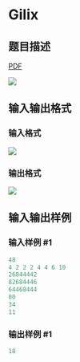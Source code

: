 # Gilix

## 题目描述

[problemUrl]: https://uva.onlinejudge.org/index.php?option=com_onlinejudge&Itemid=8&category=11&page=show_problem&problem=879

[PDF](https://uva.onlinejudge.org/external/9/p938.pdf)

![](https://cdn.luogu.com.cn/upload/vjudge_pic/UVA938/da75d84ecd5bb2c6c48280a29e1671c221b3528a.png)

## 输入输出格式

### 输入格式

![](https://cdn.luogu.com.cn/upload/vjudge_pic/UVA938/54e98f5b77cc0d566c3486e1393a65a1010f11d2.png)

### 输出格式

![](https://cdn.luogu.com.cn/upload/vjudge_pic/UVA938/e030d7a10fd43e1472df79cc610ce964c30a7a5c.png)

## 输入输出样例

### 输入样例 #1

```cpp
48
4 2 2 2 4 4 6 10
26844442
82684446
64468444
00
34
11
```


### 输出样例 #1

```cpp
18
```


